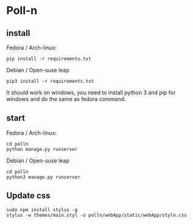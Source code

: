 Poll-n
======

install
-------

Fedora / Arch-linux:
```
pip install -r requirements.txt
```

Debian / Open-suse leap
```
pip3 install -r requirements.txt
```

It should work on windows, you need to install python 3 and pip for windows and do the same as fedora command.

start
-----

Fedora / Arch-linux:
```
cd polln
python manage.py runserver
```

Debian / Open-suse leap
```
cd polln
python3 manage.py runserver
```

Update css
----------
```
sudo npm install stylus -g
stylus -w themes/main.styl -o polln/webApp/static/webApp/style.css
```